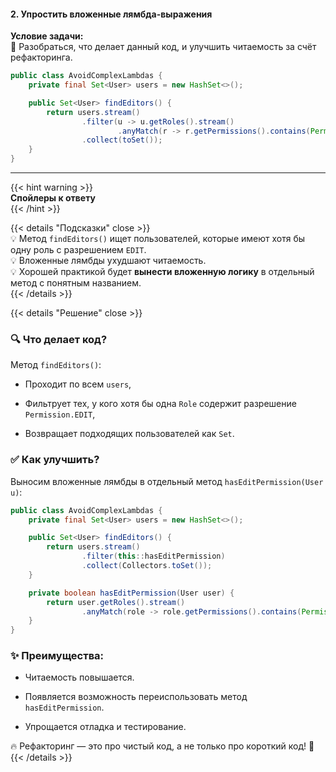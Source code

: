#### 2. Упростить вложенные лямбда-выражения

**Условие задачи:**  
📌 Разобраться, что делает данный код, и улучшить читаемость за счёт рефакторинга.

```java
public class AvoidComplexLambdas {
    private final Set<User> users = new HashSet<>();

    public Set<User> findEditors() {
        return users.stream()
                .filter(u -> u.getRoles().stream()
                        .anyMatch(r -> r.getPermissions().contains(Permission.EDIT)))
                .collect(toSet());
    }
}
```

---

{{< hint warning >}}  
**Спойлеры к ответу**  
{{< /hint >}}

{{< details "Подсказки" close >}}  
💡 Метод `findEditors()` ищет пользователей, которые имеют хотя бы одну роль с разрешением `EDIT`.  
💡 Вложенные лямбды ухудшают читаемость.  
💡 Хорошей практикой будет **вынести вложенную логику** в отдельный метод с понятным названием.  
{{< /details >}}

{{< details "Решение" close >}}

### 🔍 Что делает код?

Метод `findEditors()`:

- Проходит по всем `users`,
    
- Фильтрует тех, у кого хотя бы одна `Role` содержит разрешение `Permission.EDIT`,
    
- Возвращает подходящих пользователей как `Set`.
    

### ✅ Как улучшить?

Выносим вложенные лямбды в отдельный метод `hasEditPermission(User u)`:

```java
public class AvoidComplexLambdas {
    private final Set<User> users = new HashSet<>();

    public Set<User> findEditors() {
        return users.stream()
                .filter(this::hasEditPermission)
                .collect(Collectors.toSet());
    }

    private boolean hasEditPermission(User user) {
        return user.getRoles().stream()
                .anyMatch(role -> role.getPermissions().contains(Permission.EDIT));
    }
}
```

### ✨ Преимущества:

- Читаемость повышается.
    
- Появляется возможность переиспользовать метод `hasEditPermission`.
    
- Упрощается отладка и тестирование.
    

🔥 Рефакторинг — это про чистый код, а не только про короткий код! 🧹  
{{< /details >}}